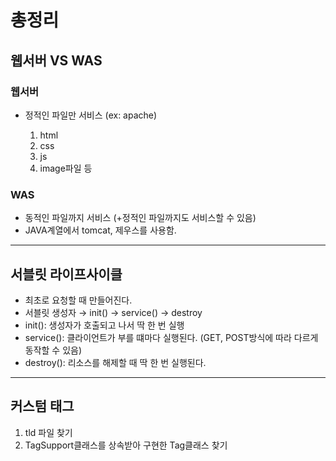 # 총정리

## 웹서버 VS WAS

### 웹서버

- 정적인 파일만 서비스 (ex: apache)

  1. html
  2. css
  3. js
  4. image파일 등

### WAS

- 동적인 파일까지 서비스 (+정적인 파일까지도 서비스할 수 있음)
- JAVA계열에서 tomcat, 제우스를 사용함.

---

## 서블릿 라이프사이클

- 최초로 요청할 때 만들어진다.
- 서블릿 생성자 → init() → service() → destroy
- init(): 생성자가 호출되고 나서 딱 한 번 실행
- service(): 클라이언트가 부를 떄마다 실행된다. (GET, POST방식에 따라 다르게 동작할 수 있음)
- destroy(): 리소스를 해제할 때 딱 한 번 실행된다.

---

## 커스텀 태그

1. tld 파일 찾기
2. TagSupport클래스를 상속받아 구현한 Tag클래스 찾기

